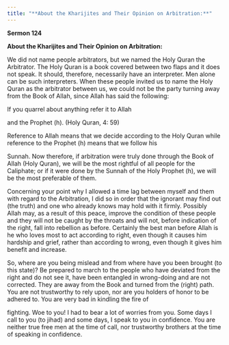 ```yaml
---
title: "**About the Kharijites and Their Opinion on Arbitration:**" 
---
```

**Sermon 124**

**About the Kharijites and Their Opinion on Arbitration:**

We did not name people arbitrators, but we named the Holy Quran the Arbitrator\. The Holy Quran is a book covered between two flaps and it does not speak\. It should, therefore, necessarily have an interpreter\. Men alone can be such interpreters\. When these people invited us to name the Holy Quran as the arbitrator between us, we could not be the party turning away from the Book of Allah, since Allah has said the following:

If you quarrel about anything refer it to Allah

and the Prophet \(h\)\. \(Holy Quran, 4: 59\)

Reference to Allah means that we decide according to the Holy Quran while reference to the Prophet \(h\) means that we follow his

Sunnah\. Now therefore, if arbitration were truly done through the Book of Allah \(Holy Quran\), we will be the most rightful of all people for the Caliphate; or if it were done by the Sunnah of the Holy Prophet \(h\), we will be the most preferable of them\.

Concerning your point why I allowed a time lag between myself and them with regard to the Arbitration, I did so in order that the ignorant may find out \(the truth\) and one who already knows may hold with it firmly\. Possibly Allah may, as a result of this peace, improve the condition of these people and they will not be caught by the throats and will not, before indication of the right, fall into rebellion as before\. Certainly the best man before Allah is he who loves most to act according to right, even though it causes him hardship and grief, rather than according to wrong, even though it gives him benefit and increase\.

So, where are you being mislead and from where have you been brought \(to this state\)? Be prepared to march to the people who have deviated from the right and do not see it, have been entangled in wrong\-doing and are not corrected\. They are away from the Book and turned from the \(right\) path\. You are not trustworthy to rely upon, nor are you holders of honor to be adhered to\. You are very bad in kindling the fire of

<a id="page534"></a>fighting\. Woe to you\! I had to bear a lot of worries from you\. Some days I call to you \(to jihad\) and some days, I speak to you in confidence\. You are neither true free men at the time of call, nor trustworthy brothers at the time of speaking in confidence\.

